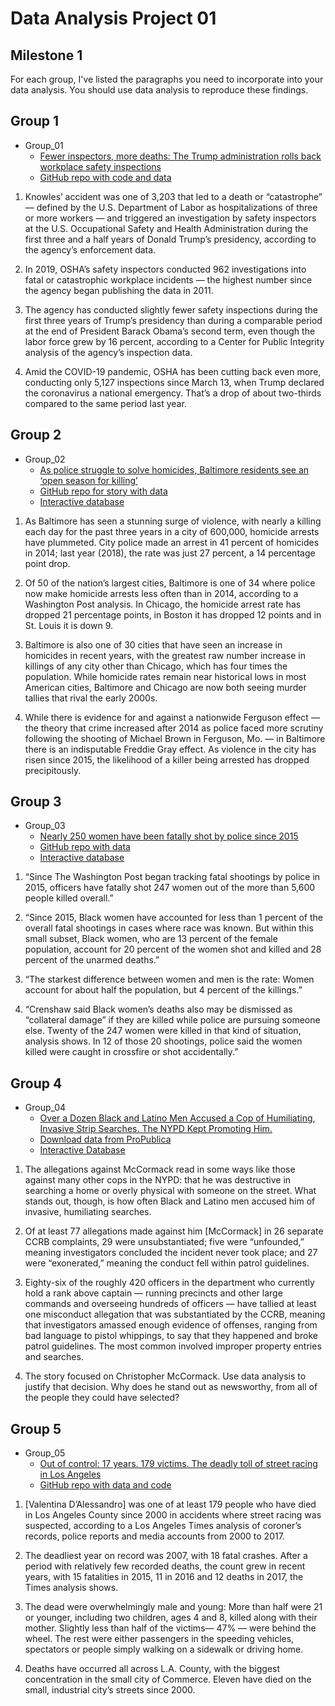 # Data Analysis Project 01
## Milestone 1

For each group, I've listed the paragraphs you need to incorporate into your data analysis.  You should use data analysis to reproduce these findings.

## Group 1

* Group_01
  * [Fewer inspectors, more deaths: The Trump administration rolls back workplace safety inspections](https://publicintegrity.org/politics/system-failure/deaths-cutbacks-workplace-safety-inspections-osha/)
  * [GitHub repo with code and data](https://github.com/PublicI/osha-fatality-inspections)

1. Knowles’ accident was one of 3,203 that led to a death or “catastrophe” — defined by the U.S. Department of Labor as hospitalizations of three or more workers — and triggered an investigation by safety inspectors at the U.S. Occupational Safety and Health Administration during the first three and a half years of Donald Trump’s presidency, according to the agency’s enforcement data.

2. In 2019, OSHA’s safety inspectors conducted 962 investigations into fatal or catastrophic workplace incidents — the highest number since the agency began publishing the data in 2011.

3. The agency has conducted slightly fewer safety inspections during the first three years of Trump’s presidency than during a comparable period at the end of President Barack Obama’s second term, even though the labor force grew by 16 percent, according to a Center for Public Integrity analysis of the agency’s inspection data.

4. Amid the COVID-19 pandemic, OSHA has been cutting back even more, conducting only 5,127 inspections since March 13, when Trump declared the coronavirus a national emergency. That’s a drop of about two-thirds compared to the same period last year.

## Group 2

* Group_02
  * [As police struggle to solve homicides, Baltimore residents see an ‘open season for killing’](https://www.washingtonpost.com/investigations/as-police-struggle-to-solve-homicides-baltimore-residents-see-an-open-season-for-killing/2018/12/26/7ee561e4-fb24-11e8-8c9a-860ce2a8148f_story.html)
  * [GitHub repo for story with data](https://github.com/washingtonpost/data-homicides)
  * [Interactive database](https://www.washingtonpost.com/graphics/2018/investigations/unsolved-homicide-database/)

1. As Baltimore has seen a stunning surge of violence, with nearly a killing each day for the past three years in a city of 600,000, homicide arrests have plummeted. City police made an arrest in 41 percent of homicides in 2014; last year (2018), the rate was just 27 percent, a 14 percentage point drop.

2. Of 50 of the nation’s largest cities, Baltimore is one of 34 where police now make homicide arrests less often than in 2014, according to a Washington Post analysis. In Chicago, the homicide arrest rate has dropped 21 percentage points, in Boston it has dropped 12 points and in St. Louis it is down 9.

3. Baltimore is also one of 30 cities that have seen an increase in homicides in recent years, with the greatest raw number increase in killings of any city other than Chicago, which has four times the population. While homicide rates remain near historical lows in most American cities, Baltimore and Chicago are now both seeing murder tallies that rival the early 2000s.

4.  While there is evidence for and against a nationwide Ferguson effect — the theory that crime increased after 2014 as police faced more scrutiny following the shooting of Michael Brown in Ferguson, Mo. — in Baltimore there is an indisputable Freddie Gray effect. As violence in the city has risen since 2015, the likelihood of a killer being arrested has dropped precipitously.



## Group 3

* Group_03
  * [Nearly 250 women have been fatally shot by police since 2015](https://www.washingtonpost.com/graphics/2020/investigations/police-shootings-women/)
  * [GitHub repo with data](https://github.com/washingtonpost/data-police-shootings)
  * [Interactive database](https://www.washingtonpost.com/graphics/investigations/police-shootings-database/)

1. “Since The Washington Post began tracking fatal shootings by police in 2015, officers have fatally shot 247 women out of the more than 5,600 people killed overall.”

2. “Since 2015, Black women have accounted for less than 1 percent of the overall fatal shootings in cases where race was known. But within this small subset, Black women, who are 13 percent of the female population, account for 20 percent of the women shot and killed and 28 percent of the unarmed deaths.”

3. “The starkest difference between women and men is the rate: Women account for about half the population, but 4 percent of the killings.”

4. “Crenshaw said Black women’s deaths also may be dismissed as “collateral damage” if they are killed while police are pursuing someone else. Twenty of the 247 women were killed in that kind of situation, analysis shows. In 12 of those 20 shootings, police said the women killed were caught in crossfire or shot accidentally.”



## Group 4


* Group_04
  * [Over a Dozen Black and Latino Men Accused a Cop of Humiliating, Invasive Strip Searches. The NYPD Kept Promoting Him.](https://www.propublica.org/article/over-a-dozen-black-and-latino-men-accused-a-cop-of-humiliating-invasive-strip-searches-the-nypd-kept-promoting-him)
  * [Download data from ProPublica](https://projects.propublica.org/nypd-ccrb/)
  * [Interactive Database](https://projects.propublica.org/nypd-ccrb/)

1. The allegations against McCormack read in some ways like those against many other cops in the NYPD: that he was destructive in searching a home or overly physical with someone on the street. What stands out, though, is how often Black and Latino men accused him of invasive, humiliating searches.

2. Of at least 77 allegations made against him [McCormack] in 26 separate CCRB complaints, 29 were unsubstantiated; five were “unfounded,” meaning investigators concluded the incident never took place; and 27 were “exonerated,” meaning the conduct fell within patrol guidelines.

3. Eighty-six of the roughly 420 officers in the department who currently hold a rank above captain — running precincts and other large commands and overseeing hundreds of officers — have tallied at least one misconduct allegation that was substantiated by the CCRB, meaning that investigators amassed enough evidence of offenses, ranging from bad language to pistol whippings, to say that they happened and broke patrol guidelines. The most common involved improper property entries and searches.

4. The story focused on Christopher McCormack. Use data analysis to justify that decision.  Why does he stand out as newsworthy, from all of the people they could have selected?

## Group 5


* Group_05
  * [Out of control: 17 years. 179 victims. The deadly toll of street racing in Los Angeles](https://www.latimes.com/projects/la-me-street-racing/)
  * [GitHub repo with data and code](https://github.com/datadesk/street-racing-analysis)

1. [Valentina D’Alessandro] was one of at least 179 people who have died in Los Angeles County since 2000 in accidents where street racing was suspected, according to a Los Angeles Times analysis of coroner’s records, police reports and media accounts from 2000 to 2017.

2. The deadliest year on record was 2007, with 18 fatal crashes. After a period with relatively few recorded deaths, the count grew in recent years, with 15 fatalities in 2015, 11 in 2016 and 12 deaths in 2017, the Times analysis shows.

3. The dead were overwhelmingly male and young: More than half were 21 or younger, including two children, ages 4 and 8, killed along with their mother. Slightly less than half of the victims— 47% — were behind the wheel. The rest were either passengers in the speeding vehicles, spectators or people simply walking on a sidewalk or driving home.

4. Deaths have occurred all across L.A. County, with the biggest concentration in the small city of Commerce. Eleven have died on the small, industrial city’s streets since 2000.
